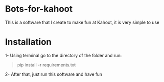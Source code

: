 # Bots-for-kahoot
This is a software that I create to make fun at Kahoot, it is very simple to use


# Installation 

1- Using terminal go to the directory of the folder and run:

> pip install -r requirements.txt


2- After that, just run this software and have fun
